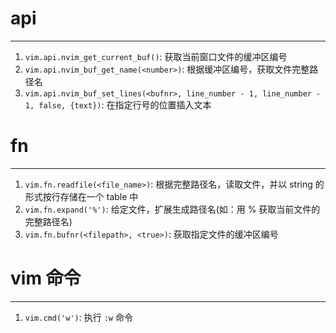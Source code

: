 # api
---

1. `vim.api.nvim_get_current_buf()`: 获取当前窗口文件的缓冲区编号
2. `vim.api.nvim_buf_get_name(<number>)`: 根据缓冲区编号，获取文件完整路径名
3. `vim.api.nvim_buf_set_lines(<bufnr>, line_number - 1, line_number - 1, false, {text})`: 在指定行号的位置插入文本

# fn
---

1. `vim.fn.readfile(<file_name>)`: 根据完整路径名，读取文件，并以 string 的形式按行存储在一个 table 中
2. `vim.fn.expand('%')`: 给定文件，扩展生成路径名(如：用 % 获取当前文件的完整路径名)
3. `vim.fn.bufnr(<filepath>, <true>)`: 获取指定文件的缓冲区编号

# vim 命令
---

1. `vim.cmd('w')`: 执行 `:w` 命令